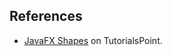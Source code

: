 


## References

* [JavaFX Shapes](https://www.tutorialspoint.com/javafx/javafx_2d_shapes.htm) on TutorialsPoint.
